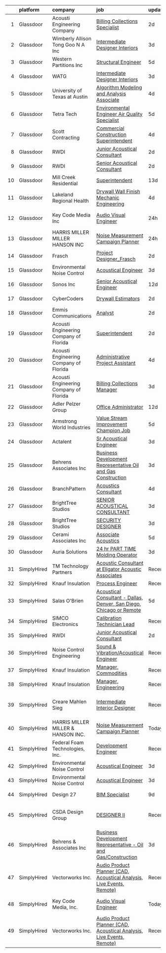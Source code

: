

|    | platform    | company                                | job                                                                                                                                                                                                                                                                                                                                                                                                                                                                                                                                                                                                                                                                                                                                                                                                                                                                                                                                                                                                                                                                                                                                                                                                                                                                                                                                                         | update_time   | location                      |
|---:|:------------|:---------------------------------------|:------------------------------------------------------------------------------------------------------------------------------------------------------------------------------------------------------------------------------------------------------------------------------------------------------------------------------------------------------------------------------------------------------------------------------------------------------------------------------------------------------------------------------------------------------------------------------------------------------------------------------------------------------------------------------------------------------------------------------------------------------------------------------------------------------------------------------------------------------------------------------------------------------------------------------------------------------------------------------------------------------------------------------------------------------------------------------------------------------------------------------------------------------------------------------------------------------------------------------------------------------------------------------------------------------------------------------------------------------------|:--------------|:------------------------------|
|  1 | Glassdoor   | Acousti Engineering Company            | [Billing   Collections Specialist](https://www.glassdoor.com/partner/jobListing.htm?pos=127&ao=1136043&s=58&guid=00000182e8762679b4b7b93b2dd9f39a&src=GD_JOB_AD&t=SR&vt=w&ea=1&cs=1_b13028ad&cb=1661757433754&jobListingId=1008096473604&jrtk=3-0-1gbk7c9ksghqo801-1gbk7c9l920b6000-ae562c08abbb0794-)                                                                                                                                                                                                                                                                                                                                                                                                                                                                                                                                                                                                                                                                                                                                                                                                                                                                                                                                                                                                                                                      | 2d            | Orlando, FL                   |
|  2 | Glassdoor   | Wimberly Allison Tong   Goo N A   Inc  | [Intermediate Designer   Interiors](https://www.glassdoor.com/partner/jobListing.htm?pos=123&ao=1136043&s=58&guid=00000182e8762679b4b7b93b2dd9f39a&src=GD_JOB_AD&t=SR&vt=w&cs=1_61206d73&cb=1661757433754&jobListingId=1008094481230&jrtk=3-0-1gbk7c9ksghqo801-1gbk7c9l920b6000-49edf5c1986265ee-)                                                                                                                                                                                                                                                                                                                                                                                                                                                                                                                                                                                                                                                                                                                                                                                                                                                                                                                                                                                                                                                          | 3d            | New York, NY                  |
|  3 | Glassdoor   | Western Partitions  Inc                | [Structural Engineer](https://www.glassdoor.com/partner/jobListing.htm?pos=130&ao=1136043&s=58&guid=00000182e8762679b4b7b93b2dd9f39a&src=GD_JOB_AD&t=SR&vt=w&ea=1&cs=1_6cb65a5b&cb=1661757433755&jobListingId=1008089031443&jrtk=3-0-1gbk7c9ksghqo801-1gbk7c9l920b6000-c55abb4bb837984d-)                                                                                                                                                                                                                                                                                                                                                                                                                                                                                                                                                                                                                                                                                                                                                                                                                                                                                                                                                                                                                                                                   | 5d            | Portland, OR                  |
|  4 | Glassdoor   | WATG                                   | [Intermediate Designer   Interiors](https://www.glassdoor.com/partner/jobListing.htm?pos=116&ao=1136043&s=58&guid=00000182e8762679b4b7b93b2dd9f39a&src=GD_JOB_AD&t=SR&vt=w&cs=1_f4a5326f&cb=1661757433753&jobListingId=1008094190767&jrtk=3-0-1gbk7c9ksghqo801-1gbk7c9l920b6000-da321d6a2b80836d-)                                                                                                                                                                                                                                                                                                                                                                                                                                                                                                                                                                                                                                                                                                                                                                                                                                                                                                                                                                                                                                                          | 3d            | New York, NY                  |
|  5 | Glassdoor   | University of Texas at Austin          | [Algorithm Modeling and Analysis Associate](https://www.glassdoor.com/partner/jobListing.htm?pos=111&ao=1136043&s=58&guid=00000182e8762679b4b7b93b2dd9f39a&src=GD_JOB_AD&t=SR&vt=w&cs=1_326999f9&cb=1661757433751&jobListingId=1008091095053&jrtk=3-0-1gbk7c9ksghqo801-1gbk7c9l920b6000-8679523b03c50c2e-)                                                                                                                                                                                                                                                                                                                                                                                                                                                                                                                                                                                                                                                                                                                                                                                                                                                                                                                                                                                                                                                  | 4d            | Austin, TX                    |
|  6 | Glassdoor   | Tetra Tech                             | [Environmental Engineer Air Quality Specialist](https://www.glassdoor.com/partner/jobListing.htm?pos=117&ao=1136043&s=58&guid=00000182e8762679b4b7b93b2dd9f39a&src=GD_JOB_AD&t=SR&vt=w&cs=1_b9df893f&cb=1661757433753&jobListingId=1008089232428&jrtk=3-0-1gbk7c9ksghqo801-1gbk7c9l920b6000-9f6ceffcbf0be50a-)                                                                                                                                                                                                                                                                                                                                                                                                                                                                                                                                                                                                                                                                                                                                                                                                                                                                                                                                                                                                                                              | 5d            | Boston, MA                    |
|  7 | Glassdoor   | Scott Contracting                      | [Commercial Construction Superintendent](https://www.glassdoor.com/partner/jobListing.htm?pos=122&ao=1136043&s=58&guid=00000182e8762679b4b7b93b2dd9f39a&src=GD_JOB_AD&t=SR&vt=w&ea=1&cs=1_53f7558f&cb=1661757433754&jobListingId=1008090100677&jrtk=3-0-1gbk7c9ksghqo801-1gbk7c9l920b6000-b13cb1b6087d7111-)                                                                                                                                                                                                                                                                                                                                                                                                                                                                                                                                                                                                                                                                                                                                                                                                                                                                                                                                                                                                                                                | 4d            | Suwanee, GA                   |
|  8 | Glassdoor   | RWDI                                   | [Junior Acoustical Consultant](https://www.glassdoor.com/partner/jobListing.htm?pos=106&ao=1136043&s=58&guid=00000182e8762679b4b7b93b2dd9f39a&src=GD_JOB_AD&t=SR&vt=w&cs=1_c76942b6&cb=1661757433750&jobListingId=1008095711338&jrtk=3-0-1gbk7c9ksghqo801-1gbk7c9l920b6000-1dff70b373765341-)                                                                                                                                                                                                                                                                                                                                                                                                                                                                                                                                                                                                                                                                                                                                                                                                                                                                                                                                                                                                                                                               | 2d            | Los Angeles, CA               |
|  9 | Glassdoor   | RWDI                                   | [Senior Acoustical Consultant](https://www.glassdoor.com/partner/jobListing.htm?pos=112&ao=1136043&s=58&guid=00000182e8762679b4b7b93b2dd9f39a&src=GD_JOB_AD&t=SR&vt=w&cs=1_33308c4a&cb=1661757433751&jobListingId=1008095716322&jrtk=3-0-1gbk7c9ksghqo801-1gbk7c9l920b6000-03775175927d0fcc-)                                                                                                                                                                                                                                                                                                                                                                                                                                                                                                                                                                                                                                                                                                                                                                                                                                                                                                                                                                                                                                                               | 2d            | Los Angeles, CA               |
| 10 | Glassdoor   | Mill Creek Residential                 | [Superintendent](https://www.glassdoor.com/partner/jobListing.htm?pos=129&ao=1136043&s=58&guid=00000182e8762679b4b7b93b2dd9f39a&src=GD_JOB_AD&t=SR&vt=w&cs=1_41bf3fc5&cb=1661757433755&jobListingId=1008072052310&jrtk=3-0-1gbk7c9ksghqo801-1gbk7c9l920b6000-972c957ecce92be3-)                                                                                                                                                                                                                                                                                                                                                                                                                                                                                                                                                                                                                                                                                                                                                                                                                                                                                                                                                                                                                                                                             | 13d           | Phoenix, AZ                   |
| 11 | Glassdoor   | Lakeland Regional Health               | [Drywall Wall Finish Mechanic   Engineering](https://www.glassdoor.com/partner/jobListing.htm?pos=110&ao=1136043&s=58&guid=00000182e8762679b4b7b93b2dd9f39a&src=GD_JOB_AD&t=SR&vt=w&cs=1_77dba39a&cb=1661757433751&jobListingId=1008092072485&jrtk=3-0-1gbk7c9ksghqo801-1gbk7c9l920b6000-54303ca6554cb5f5-)                                                                                                                                                                                                                                                                                                                                                                                                                                                                                                                                                                                                                                                                                                                                                                                                                                                                                                                                                                                                                                                 | 4d            | Lakeland, FL                  |
| 12 | Glassdoor   | Key Code Media  Inc                    | [Audio Visual Engineer](https://www.glassdoor.com/partner/jobListing.htm?pos=115&ao=1136043&s=58&guid=00000182e8762679b4b7b93b2dd9f39a&src=GD_JOB_AD&t=SR&vt=w&ea=1&cs=1_25528c6e&cb=1661757433753&jobListingId=1008099030100&jrtk=3-0-1gbk7c9ksghqo801-1gbk7c9l920b6000-7b5cc27cc7ead39e-)                                                                                                                                                                                                                                                                                                                                                                                                                                                                                                                                                                                                                                                                                                                                                                                                                                                                                                                                                                                                                                                                 | 24h           | San Francisco, CA             |
| 13 | Glassdoor   | HARRIS MILLER MILLER   HANSON INC      | [Noise Measurement Campaign Planner](https://www.glassdoor.com/partner/jobListing.htm?pos=108&ao=1136043&s=58&guid=00000182e8762679b4b7b93b2dd9f39a&src=GD_JOB_AD&t=SR&vt=w&ea=1&cs=1_ac7f16ff&cb=1661757433751&jobListingId=1008098998956&jrtk=3-0-1gbk7c9ksghqo801-1gbk7c9l920b6000-6aad54f1ed0bc8ab-)                                                                                                                                                                                                                                                                                                                                                                                                                                                                                                                                                                                                                                                                                                                                                                                                                                                                                                                                                                                                                                                    | 24h           | Remote                        |
| 14 | Glassdoor   | Frasch                                 | [Project Designer_Frasch](https://www.glassdoor.com/partner/jobListing.htm?pos=114&ao=1136043&s=58&guid=00000182e8762679b4b7b93b2dd9f39a&src=GD_JOB_AD&t=SR&vt=w&ea=1&cs=1_62b47529&cb=1661757433753&jobListingId=1008097861671&jrtk=3-0-1gbk7c9ksghqo801-1gbk7c9l920b6000-a3c9a26354baa43a-)                                                                                                                                                                                                                                                                                                                                                                                                                                                                                                                                                                                                                                                                                                                                                                                                                                                                                                                                                                                                                                                               | 2d            | Arlington, TX                 |
| 15 | Glassdoor   | Environmental Noise Control            | [Acoustical Engineer](https://www.glassdoor.com/partner/jobListing.htm?pos=102&ao=1110586&s=58&guid=00000182e8762679b4b7b93b2dd9f39a&src=GD_JOB_AD&t=SR&vt=w&ea=1&cs=1_a4b2f0ed&cb=1661757433750&jobListingId=1008094649787&cpc=B101C867B3EF2D75&jrtk=3-0-1gbk7c9ksghqo801-1gbk7c9l920b6000-2bb3a340fea63ec9--6NYlbfkN0A1Hx1H8Z_ZGf51L8iwGP-htVtHzPykBAmnYM3BEYS-Bs4Il22h6IkxsHaRKZy6F6_CvuZOEqGXiAjlv1MbZc44juw63KDQrEJfcgumNQSfAGeaUlAvDoZV1jg8F7mx3av4WmzvZ2YqceIwAkhMqhQCc8I_zfx_3e7PsXE86Kiy01iksOjKy83K93pxoyauVRYJ-axcLLESGTQQVFvMplNQOp2m4LRlehStP2EZnsimrRbM0DhsFJOoBKc4PKy5BAQBCHRc6IGEddFb1-A8RSW17jV9jSbikGcNz-jb3VHHd5eYtkGpzSvDut66vmlIriUr-d0EGbf1xgh8OTag3jvzqfY52ZonIs0chWnCRT5X2WbpbliNM-JCLV2y_CrK73qlfBMjQg8n0SQwbWAd_1oHLNNnynmFlozgmjNUXysrg7GcDhrgDOQDpZ9wDR4fJdmaCMRGDGgulLbsmdlW7JrmBndItAJZKdF-1FdajnlYTC70fHxfuNeA3QFVZeCbevk%3D)                                                                                                                                                                                                                                                                                                                                                                                                                                                                                                | 3d            | Hawthorne, CA                 |
| 16 | Glassdoor   | Sonos  Inc                             | [Senior Acoustical Engineer](https://www.glassdoor.com/partner/jobListing.htm?pos=121&ao=1136043&s=58&guid=00000182e8762679b4b7b93b2dd9f39a&src=GD_JOB_AD&t=SR&vt=w&cs=1_83e63d7b&cb=1661757433754&jobListingId=1008074341669&jrtk=3-0-1gbk7c9ksghqo801-1gbk7c9l920b6000-b9b0d14ceebe618a-)                                                                                                                                                                                                                                                                                                                                                                                                                                                                                                                                                                                                                                                                                                                                                                                                                                                                                                                                                                                                                                                                 | 12d           | Santa Barbara, CA             |
| 17 | Glassdoor   | CyberCoders                            | [Drywall Estimators](https://www.glassdoor.com/partner/jobListing.htm?pos=105&ao=1110586&s=58&guid=00000182e8762679b4b7b93b2dd9f39a&src=GD_JOB_AD&t=SR&vt=w&ea=1&cs=1_cf4f0ab5&cb=1661757433751&jobListingId=1008095805626&cpc=9908D8D4413DBB8A&jrtk=3-0-1gbk7c9ksghqo801-1gbk7c9l920b6000-5584ee88b2193cee--6NYlbfkN0CpFJQzrgRR8WqXWK1qKKEqALWJw739KlKqr2H-MSI4eoBlI4EFrmor2FYZMP3muM3Dig3m85VpK2t69qXo7WilcBemz8r4auhfGU-2r5Acrl6r7EJ7KXXzSL1Ep1ZP5j2Pq60_tbkhocXnMfgwkbS8K0Tl3z4YkyaUtzaAAgkBf42FaL7Ud1JYNPTG2qaByAFaRXYFLCusJIYQTayFruRj80NCrHHCCwfkjL2EFZoe1SX-uHSzP5a7oqt7NXQphQaxE0xkaYl02wF4yR0oH6XuHOz7rxLcUERB_Ym8obhTdr2dPWw_ue7yYji6g5WgWYphACmg6yyP2k02H0I10jEIn75_2RJFp4dCKFe12haRFoJjXhhZSKwGJZvsUR9_7klZKRooUOCOqlDDqm9OXbfyG2rMHdiDCPUJZ_Tll_p93DNTi1ED57YeV8eK2S5_5Rat_lIWQ6sY42oashtPlQ6LvdjqswbXa_kPsCKgF099CiTed_mwIJKWDAD8qAX56VQd5OgUsivlbSpITZlXw3LH66SH0eX2V9w05GHgVcXK6jEQ6cZ9-88h_CZSgaE-3xQPb6GKSCpFqYu90WAy6YzoPKUsAtAoWfJh7-2U3zGS14pYNSXxYs0iBf16wiXkTl8Hr1qd-pViQNPBFcCvSjV7P5FWqDRdAMKV3a8gHfuZtolyDj4cu0V4zQ5Hs-T2p4sKJ0U2P2qrqw4Ww-l6n6woc4o__xnbii31-B-7QdZ7AH7kJfww5qCtMdgXBgb6KzE1k1-oaRZqL_tM3tHC_6_z3BU7b4E0gRVR1PTyc1ojvmjrhMK1LEnIr5m5jbXHiwVocTReHCrg15kSo7V469Kfn_1LmKonLYoAD7kEufQ4jTPZ55SGoKVMAtqTOUtMGS2IB0U4Bu4yuFVFsDOzk4l-yofBB4Wzf0nXMFgi7HycEPSSCmpInmM8ENcoedFm9W9nBl6vEFcMfNyQECggkix5q8ZqVbLdKA4%3D) | 2d            | Beltsville, MD                |
| 18 | Glassdoor   | Emmis Communications                   | [Analyst](https://www.glassdoor.com/partner/jobListing.htm?pos=128&ao=1136043&s=58&guid=00000182e8762679b4b7b93b2dd9f39a&src=GD_JOB_AD&t=SR&vt=w&cs=1_dea0ffd3&cb=1661757433755&jobListingId=1008096974897&jrtk=3-0-1gbk7c9ksghqo801-1gbk7c9l920b6000-bee5d5654e31e2fb-)                                                                                                                                                                                                                                                                                                                                                                                                                                                                                                                                                                                                                                                                                                                                                                                                                                                                                                                                                                                                                                                                                    | 2d            | Huntington, NY                |
| 19 | Glassdoor   | Acousti Engineering Company of Florida | [Superintendent](https://www.glassdoor.com/partner/jobListing.htm?pos=109&ao=1136043&s=58&guid=00000182e8762679b4b7b93b2dd9f39a&src=GD_JOB_AD&t=SR&vt=w&ea=1&cs=1_06d89346&cb=1661757433751&jobListingId=1008097435905&jrtk=3-0-1gbk7c9ksghqo801-1gbk7c9l920b6000-5f5e16f694b6b243-)                                                                                                                                                                                                                                                                                                                                                                                                                                                                                                                                                                                                                                                                                                                                                                                                                                                                                                                                                                                                                                                                        | 2d            | Jacksonville, FL              |
| 20 | Glassdoor   | Acousti Engineering Company of Florida | [Administrative Project Assistant](https://www.glassdoor.com/partner/jobListing.htm?pos=124&ao=1136043&s=58&guid=00000182e8762679b4b7b93b2dd9f39a&src=GD_JOB_AD&t=SR&vt=w&ea=1&cs=1_3573b5a5&cb=1661757433754&jobListingId=1008091300978&jrtk=3-0-1gbk7c9ksghqo801-1gbk7c9l920b6000-10082b5b9b438685-)                                                                                                                                                                                                                                                                                                                                                                                                                                                                                                                                                                                                                                                                                                                                                                                                                                                                                                                                                                                                                                                      | 4d            | Garner, NC                    |
| 21 | Glassdoor   | Acousti Engineering Company of Florida | [Billing   Collections Manager](https://www.glassdoor.com/partner/jobListing.htm?pos=118&ao=1136043&s=58&guid=00000182e8762679b4b7b93b2dd9f39a&src=GD_JOB_AD&t=SR&vt=w&ea=1&cs=1_f4ecbb9f&cb=1661757433754&jobListingId=1008094408046&jrtk=3-0-1gbk7c9ksghqo801-1gbk7c9l920b6000-57b655ee570f4d92-)                                                                                                                                                                                                                                                                                                                                                                                                                                                                                                                                                                                                                                                                                                                                                                                                                                                                                                                                                                                                                                                         | 3d            | Orlando, FL                   |
| 22 | Glassdoor   | Adler Pelzer Group                     | [Office Administrator](https://www.glassdoor.com/partner/jobListing.htm?pos=103&ao=1110586&s=58&guid=00000182e8762679b4b7b93b2dd9f39a&src=GD_JOB_AD&t=SR&vt=w&ea=1&cs=1_51114773&cb=1661757433750&jobListingId=1008073834306&cpc=C4A69CCDBB3B9599&jrtk=3-0-1gbk7c9ksghqo801-1gbk7c9l920b6000-cad1becafc3aeaa8--6NYlbfkN0BpyA4is1FhKZ9A56kJdoALN6bYc9rpJgFIR_sPts5gNu4LHMryWaiJjrOFmv3w-W4dveX9mUnJRKxZMtDT7iyYpd2zseVNHFG76fARL8yCBPbtc0Hro7YYSZxDCYLzDcvAUibcFuNKV36guRWo2nhzN-AOHdmErDErH1AL22gYnQtY4ryU9iWd3Wlhg6Ib2bGhrTgBNnhEwn2Xq2iwuyK0GOaSEGx0ML-xsH5yr-Hy0yqXtKH0YmP6qCnjZsz5H0EhN2ZzSXqNHk9hxZUES73XIVzm-CtXvNebxqvrD8rNb62ywkEEbXSs838AgoXYymdR1nsah6A-pjzk6ihxRp_FkjHNJ8kU5Lp0HAGzyTvZNZL21OCNV9Q8cZjXEooA_0gi0RBkOQxxIQFwQHpWcWl3gru9DCeARXscqo_cueNh7p6RajR787R0KNkGKChKr42tH7S_-WWml4_xfBtsAaBMyBAj0jtffNjjS9YqACCbEochQ8cnnlOHrdEmzy8REMg%3D)                                                                                                                                                                                                                                                                                                                                                                                                                                                                                               | 12d           | Troy, MI                      |
| 23 | Glassdoor   | Armstrong World Industries             | [Value Stream Improvement Champion Job](https://www.glassdoor.com/partner/jobListing.htm?pos=113&ao=1136043&s=58&guid=00000182e8762679b4b7b93b2dd9f39a&src=GD_JOB_AD&t=SR&vt=w&cs=1_fd15b189&cb=1661757433753&jobListingId=1008089480741&jrtk=3-0-1gbk7c9ksghqo801-1gbk7c9l920b6000-03bab1a48cf20b1f-)                                                                                                                                                                                                                                                                                                                                                                                                                                                                                                                                                                                                                                                                                                                                                                                                                                                                                                                                                                                                                                                      | 5d            | Macon, GA                     |
| 24 | Glassdoor   | Actalent                               | [Sr Acoustical Engineer](https://www.glassdoor.com/partner/jobListing.htm?pos=104&ao=1110586&s=58&guid=00000182e8762679b4b7b93b2dd9f39a&src=GD_JOB_AD&t=SR&vt=w&ea=1&cs=1_e35dd41a&cb=1661757433751&jobListingId=1008094873502&cpc=654405A9B1E0A9F5&jrtk=3-0-1gbk7c9ksghqo801-1gbk7c9l920b6000-9456a79a48379620--6NYlbfkN0ChYVx_I3yfZ_JDY3EFoivtqvi_stwnZ_kRt8Dowt_l_d1ydueao4NE-oUleRJ4yhi0i4eGdRrR6rVZmLxQ4zEmrGAkaBwq0hQ83geLH5ILiYzdJrgrCpCOIzsr1jI58goe31kUKCxQ0Z7DyXRukDD3K5UeMq7pAz9jzvVSBJ5FWbQHXJ28mlRjroU_9pdPbn9jn3AT067Bn3ffMx4XPeo-fZMUApe1waT4GBsC2u2XtttPLwWso7jsnfVaNpdFj5rwoBzRs3234FHVbu8SlR-OBya38xCRgGCYZjGcQBfsQBsHfMp1-UPiEsNmigJPZAJ4a2kDhBqzIIjtCPqBauOcnd9Uuzjvz_sf1evTgD3irwe0ldxKari3zjj0h22UxaNntcn0TUrJdEHTqvlESRrYpH5EWCFPNCoCwkrKioUhfAxpYHp365JFF5ZOuAQBug9i_fN-ssTIgZnm8mdelsKjCkjTq7qPNygilWs7_NWq6MGo68ooOUcKVh3Tn_pgt_IBviByHxaqsavHI1meDzZqjGUYPYjyKLddzfsjcX_1qKJgajlE5KLP-79ZV9UGIVOU3dRjvQX6pLKL9xVBXmmwK2szrgz_tdfz_59razN-SumNsahv6emBhwraYnqz5Tlarw9Ob6FiHI3uaknMWPygAsSd-fTGTMNz8DlLj0CjLcxvpYLjYwVrC3fNrV4p-jpHdydC9usz9kTefidW3SzF1VJy2aMJV6kyNGA16XoEWJAbKA3tl1fm-BZE-1GV1TMp71k7cWqt79bIeXLW4ikqOLCPTGauurxwQGqXIralwHiEh9SDvYHhJ3vFLu1pUs7EaUJOJ1cpNScSlqNf2cneXe5w5PtSdy5kDvVBfsD-0iuvrEny6avAT4A_ZoSw6MUZhngq-qlv7HVz7iAtDJJX59c0ctIDGzX1d-VZEHL7Z-3lLAD5XDOSrvmQOF5P6mD2jzFe5ceTSuOYMsf-_LoX)           | 3d            | Chester, PA                   |
| 25 | Glassdoor   | Behrens   Associates Inc               | [Business Development Representative   Oil and Gas Construction](https://www.glassdoor.com/partner/jobListing.htm?pos=101&ao=1110586&s=58&guid=00000182e8762679b4b7b93b2dd9f39a&src=GD_JOB_AD&t=SR&vt=w&ea=1&cs=1_826bc479&cb=1661757433750&jobListingId=1008094708043&cpc=3E2BFC0D8D8346C2&jrtk=3-0-1gbk7c9ksghqo801-1gbk7c9l920b6000-8f4776b42d1c9f91--6NYlbfkN0A1Hx1H8Z_ZGf51L8iwGP-htVtHzPykBAmnYM3BEYS-Bs4Il22h6IkxUoz65Dv4nELox7VXQYh1sxfw4n9iAqL-4qJ6635JBznRJsM51v99FidMLQRA-LBfj-n1DlSymOXdZ3SNwztpjbMwCkrnRYz9zgJ4tvbYGHIKQEm5xPVBWydGLDy_VfUvMce9VNT-usR6wAj4oiZW2Xo4GFAHWYjorRdikZXKuirOx_WK6wAQWLF0-0yqdGuXwbBXfOGXpmSreRnV9MEnzczXTOASChPVwmMyaToXry787rmMFtZOS7hYb5q4RyZ-Z7WUvq0iF1T9J84ieDo_t3r3CAZo_caYibn5wrzS90-nb_xsGH11kqgzgGBTL8ZoO3BbWzxzKbqRW3R6Vxd09fyOEhJwxWHcicVjW3vRufD2kpPxuMFicXLEtgqFmHVw-hwUOqbHMY621iFMsHeIryIzJkfLr0Ji6abFKpA2O5HIHeKiVYn0M-OjDuqXyl28nTBBbELGe5ODfRkfFw2jGw%3D%3D)                                                                                                                                                                                                                                                                                                                                                                                                                                       | 3d            | Denver, CO                    |
| 26 | Glassdoor   | BranchPattern                          | [Acoustics Consultant](https://www.glassdoor.com/partner/jobListing.htm?pos=119&ao=1136043&s=58&guid=00000182e8762679b4b7b93b2dd9f39a&src=GD_JOB_AD&t=SR&vt=w&ea=1&cs=1_4e2b8e99&cb=1661757433754&jobListingId=1008092431516&jrtk=3-0-1gbk7c9ksghqo801-1gbk7c9l920b6000-dc9542267afc85e4-)                                                                                                                                                                                                                                                                                                                                                                                                                                                                                                                                                                                                                                                                                                                                                                                                                                                                                                                                                                                                                                                                  | 4d            | Kansas City, MO               |
| 27 | Glassdoor   | BrightTree Studios                     | [SENIOR ACOUSTICAL CONSULTANT](https://www.glassdoor.com/partner/jobListing.htm?pos=125&ao=1136043&s=58&guid=00000182e8762679b4b7b93b2dd9f39a&src=GD_JOB_AD&t=SR&vt=w&cs=1_790d22b2&cb=1661757433754&jobListingId=1008094448106&jrtk=3-0-1gbk7c9ksghqo801-1gbk7c9l920b6000-f2d0088e8435ee3b-)                                                                                                                                                                                                                                                                                                                                                                                                                                                                                                                                                                                                                                                                                                                                                                                                                                                                                                                                                                                                                                                               | 3d            | Warrendale, PA                |
| 28 | Glassdoor   | BrightTree Studios                     | [SECURITY DESIGNER](https://www.glassdoor.com/partner/jobListing.htm?pos=120&ao=1136043&s=58&guid=00000182e8762679b4b7b93b2dd9f39a&src=GD_JOB_AD&t=SR&vt=w&cs=1_965ee1ae&cb=1661757433754&jobListingId=1008094448099&jrtk=3-0-1gbk7c9ksghqo801-1gbk7c9l920b6000-af0b3f2b85b68552-)                                                                                                                                                                                                                                                                                                                                                                                                                                                                                                                                                                                                                                                                                                                                                                                                                                                                                                                                                                                                                                                                          | 3d            | Warrendale, PA                |
| 29 | Glassdoor   | Cerami   Associates Inc                | [Associate  Acoustics](https://www.glassdoor.com/partner/jobListing.htm?pos=126&ao=1136043&s=58&guid=00000182e8762679b4b7b93b2dd9f39a&src=GD_JOB_AD&t=SR&vt=w&ea=1&cs=1_9c70b269&cb=1661757433754&jobListingId=1008089060178&jrtk=3-0-1gbk7c9ksghqo801-1gbk7c9l920b6000-89a1667c5f6b143d-)                                                                                                                                                                                                                                                                                                                                                                                                                                                                                                                                                                                                                                                                                                                                                                                                                                                                                                                                                                                                                                                                  | 5d            | Chicago, IL                   |
| 30 | Glassdoor   | Auria Solutions                        | [ 24 hr PART TIME Molding Operator](https://www.glassdoor.com/partner/jobListing.htm?pos=107&ao=1136043&s=58&guid=00000182e8762679b4b7b93b2dd9f39a&src=GD_JOB_AD&t=SR&vt=w&ea=1&cs=1_a309e610&cb=1661757433751&jobListingId=1008094293778&jrtk=3-0-1gbk7c9ksghqo801-1gbk7c9l920b6000-85d63ee4bbf5b35f-)                                                                                                                                                                                                                                                                                                                                                                                                                                                                                                                                                                                                                                                                                                                                                                                                                                                                                                                                                                                                                                                     | 3d            | Old Fort, NC                  |
| 31 | SimplyHired | TM Technology Partners                 | [Acoustic Consultant at Eligator Acoustic Associates](https://www.simplyhired.com/job/pNPdGh3VJnKYPG__7IUhyDpHLJVKPDoMw609mIPQ3UxM5gkbMwRNsw?q=acoustical+engineering)                                                                                                                                                                                                                                                                                                                                                                                                                                                                                                                                                                                                                                                                                                                                                                                                                                                                                                                                                                                                                                                                                                                                                                                      | Recently      | Los Angeles, CA               |
| 32 | SimplyHired | Knauf Insulation                       | [Process Engineer](https://www.simplyhired.com/job/sBHk0LQcNPNOkQ75JXW12JK_j3NX6mGLC5-lalSfq7StKKDrrxzgsQ?q=acoustical+engineering)                                                                                                                                                                                                                                                                                                                                                                                                                                                                                                                                                                                                                                                                                                                                                                                                                                                                                                                                                                                                                                                                                                                                                                                                                         | Recently      | Inwood, WV                    |
| 33 | SimplyHired | Salas O'Brien                          | [Acoustical Consultant - Dallas, Denver, San Diego, Chicago or Remote](https://www.simplyhired.com/job/d4cNh8a4lplrH95BcLX3o6-nYPdxkXlzHn1oPHsHyNeNTuakpUvkMw?q=acoustical+engineering)                                                                                                                                                                                                                                                                                                                                                                                                                                                                                                                                                                                                                                                                                                                                                                                                                                                                                                                                                                                                                                                                                                                                                                     | 5d            | United States                 |
| 34 | SimplyHired | SIMCO Electronics                      | [Calibration Technician Lead](https://www.simplyhired.com/job/EHFvARQhelIQDUUJwhSMTlYrqFitLtFcaf35a6JO_80MLzr1wCt4rQ?q=acoustical+engineering)                                                                                                                                                                                                                                                                                                                                                                                                                                                                                                                                                                                                                                                                                                                                                                                                                                                                                                                                                                                                                                                                                                                                                                                                              | Recently      | Santa Clara, CA               |
| 35 | SimplyHired | RWDI                                   | [Junior Acoustical Consultant](https://www.simplyhired.com/job/mYur8bwq-wEJJ3WzsjeCAKrozHJli9Awj40a_-YaBl-gzYHMRmptbA?q=acoustical+engineering)                                                                                                                                                                                                                                                                                                                                                                                                                                                                                                                                                                                                                                                                                                                                                                                                                                                                                                                                                                                                                                                                                                                                                                                                             | 2d            | Los Angeles, CA               |
| 36 | SimplyHired | Noise Control Engineering              | [Sound & Vibration/Acoustical Engineer](https://www.simplyhired.com/job/CDceFb5v_j1NCLBATcrmv4bMydXPH2pI1EIle-yEFeglI5YMjWrWuA?q=acoustical+engineering)                                                                                                                                                                                                                                                                                                                                                                                                                                                                                                                                                                                                                                                                                                                                                                                                                                                                                                                                                                                                                                                                                                                                                                                                    | Recently      | Billerica, MA                 |
| 37 | SimplyHired | Knauf Insulation                       | [Manager, Commodities](https://www.simplyhired.com/job/bVFqsSpKxxj7Lmf7sRUKeQ9vY01KeIrNVEvvl3zyrrqrBWHr8o866Q?q=acoustical+engineering)                                                                                                                                                                                                                                                                                                                                                                                                                                                                                                                                                                                                                                                                                                                                                                                                                                                                                                                                                                                                                                                                                                                                                                                                                     | Recently      | Shelbyville, IN               |
| 38 | SimplyHired | Knauf Insulation                       | [Manager, Engineering](https://www.simplyhired.com/job/Gv76PS65YzKLc8nsqLb5s8kV4aQyLPcR54R5sBvUAJVtDsdd6Kdj7g?q=acoustical+engineering)                                                                                                                                                                                                                                                                                                                                                                                                                                                                                                                                                                                                                                                                                                                                                                                                                                                                                                                                                                                                                                                                                                                                                                                                                     | Recently      | Albion, MI                    |
| 39 | SimplyHired | Creare Mahlen Sieg                     | [Intermediate Interior Designer](https://www.simplyhired.com/job/41v6OQiP38CzJOVpm_iohA1eS47MmAVM1o5qAlozOkJb5k0z5peRKQ?q=acoustical+engineering)                                                                                                                                                                                                                                                                                                                                                                                                                                                                                                                                                                                                                                                                                                                                                                                                                                                                                                                                                                                                                                                                                                                                                                                                           | Recently      | Santa Monica, CA +1 location  |
| 40 | SimplyHired | HARRIS MILLER MILLER & HANSON INC.     | [Noise Measurement Campaign Planner](https://www.simplyhired.com/job/RT0GQQtFtTyxDHkwZYmBn31F_8ffOUVE1zOA4NbemhV83y19DHEsow?q=acoustical+engineering)                                                                                                                                                                                                                                                                                                                                                                                                                                                                                                                                                                                                                                                                                                                                                                                                                                                                                                                                                                                                                                                                                                                                                                                                       | Today         | Remote                        |
| 41 | SimplyHired | Federal Foam Technologies, Inc.        | [Development Engineer](https://www.simplyhired.com/job/OZRL5QxFyiVH1G9AWySM02YHcEKgtv3NlEZpMASq0VP6DsB2Xse8nA?q=acoustical+engineering)                                                                                                                                                                                                                                                                                                                                                                                                                                                                                                                                                                                                                                                                                                                                                                                                                                                                                                                                                                                                                                                                                                                                                                                                                     | Recently      | New Richmond, WI              |
| 42 | SimplyHired | Environmental Noise Control            | [Acoustical Engineer](https://www.simplyhired.com/job/g5HdzINC9ocOgOHrrFR1DgTQJzECMtectHDMdTRFsVhwb0KFRVEoEQ?q=acoustical+engineering)                                                                                                                                                                                                                                                                                                                                                                                                                                                                                                                                                                                                                                                                                                                                                                                                                                                                                                                                                                                                                                                                                                                                                                                                                      | 3d            | Hawthorne, CA                 |
| 43 | SimplyHired | Environmental Noise Control            | [Acoustical Engineer](https://www.simplyhired.com/job/g5HdzINC9ocOgOHrrFR1DgTQJzECMtectHDMdTRFsVhwb0KFRVEoEQ?q=acoustical+engineering)                                                                                                                                                                                                                                                                                                                                                                                                                                                                                                                                                                                                                                                                                                                                                                                                                                                                                                                                                                                                                                                                                                                                                                                                                      | 3d            | Hawthorne, CA                 |
| 44 | SimplyHired | Design 27                              | [BIM Specialist](https://www.simplyhired.com/job/XtlwUVxLd-Fd8FyZHdrM7h-HcZLkXNFFbTjrqSOw4u5ylE4oPXBnaQ?q=acoustical+engineering)                                                                                                                                                                                                                                                                                                                                                                                                                                                                                                                                                                                                                                                                                                                                                                                                                                                                                                                                                                                                                                                                                                                                                                                                                           | 9d            | Indianapolis, IN              |
| 45 | SimplyHired | CSDA Design Group                      | [DESIGNER II](https://www.simplyhired.com/job/MlhzIQ--fYyN5_HfO11tXai7NAoeTYgaBjOPPyhV9tdp5yUVAgGaIQ?q=acoustical+engineering)                                                                                                                                                                                                                                                                                                                                                                                                                                                                                                                                                                                                                                                                                                                                                                                                                                                                                                                                                                                                                                                                                                                                                                                                                              | Recently      | San Francisco, CA +1 location |
| 46 | SimplyHired | Behrens & Associates Inc               | [Business Development Representative - Oil and Gas/Construction](https://www.simplyhired.com/job/1S_mAtxCw4KPa0x8tn9QFyNzo81IU4oQWQE5VBqmTENspvFyaCLtSw?q=acoustical+engineering)                                                                                                                                                                                                                                                                                                                                                                                                                                                                                                                                                                                                                                                                                                                                                                                                                                                                                                                                                                                                                                                                                                                                                                           | 3d            | Denver, CO                    |
| 47 | SimplyHired | Vectorworks Inc.                       | [Audio Product Planner (CAD, Acoustical Analysis, Live Events, Remote)](https://www.simplyhired.com/job/E5uA4eEtjE3Tya_IrOpPKicSbSUt30SxoOGrwiAQ-0BqUuKs5xj0gw?q=acoustical+engineering)                                                                                                                                                                                                                                                                                                                                                                                                                                                                                                                                                                                                                                                                                                                                                                                                                                                                                                                                                                                                                                                                                                                                                                    | Recently      | United States                 |
| 48 | SimplyHired | Key Code Media, Inc.                   | [Audio Visual Engineer](https://www.simplyhired.com/job/b34QdJvIuLWIwDRD5074byPzVq9ETF8lNCLHcJjSzYdEp1G2XHrM5w?q=acoustical+engineering)                                                                                                                                                                                                                                                                                                                                                                                                                                                                                                                                                                                                                                                                                                                                                                                                                                                                                                                                                                                                                                                                                                                                                                                                                    | Today         | San Francisco, CA             |
| 49 | SimplyHired | Vectorworks Inc.                       | [Audio Product Planner (CAD, Acoustical Analysis, Live Events, Remote)](https://www.simplyhired.com/job/E5uA4eEtjE3Tya_IrOpPKicSbSUt30SxoOGrwiAQ-0BqUuKs5xj0gw?q=acoustical+engineering)                                                                                                                                                                                                                                                                                                                                                                                                                                                                                                                                                                                                                                                                                                                                                                                                                                                                                                                                                                                                                                                                                                                                                                    | Recently      | United States                 |